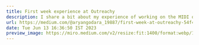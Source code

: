 ```yaml
---
title: First week experience at Outreachy
description: I share a bit about my experience of working on the MIDI over Ethernet project during my Outreachy internship.
url: https://medium.com/@aryangodara_19887/first-week-at-outreachy-54f4af71820f
date: Tue Jun 13 16:36:50 IST 2023
preview_image: https://miro.medium.com/v2/resize:fit:1400/format:webp/1*fLJmaO2fsscyePbR3Kgfkw.jpeg
---
```


